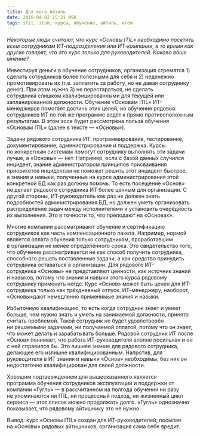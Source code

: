 ```yaml
---
title: Для кого Айтиль 
date: 2018-04-02 15:21 MSK
tags: itil, itsm, курсы, обучение, айтиль, итсм
---
```



*Некоторые люди считают, что курс «Основы ITIL» необходимо посетить всем сотрудникам ИТ-подразделения или ИТ-компании, в то время как другие говорят, что это курс только для руководителей. Каково ваше мнение?*

Инвестируя деньги в обучение сотрудников, организация стремятся 1) сделать сотрудников более полезными для себя и 2) неденежно промотивировать их (т.е. заплатить за работу, но не давая сотруднику денег). При этом нужно 3) не перестараться, не сделать сотрудника слишком квалифицированными для текущей или запланированной должности. Обучение «Основам ITIL» ИТ-менеджеров помогает достичь этих целей, но обучение рядовых сотрудников ИТ по той же программе ведёт к прямо противоположным результатам. В этом эссе будет рассмотрена польза обучения «Основам ITIL» (далее в тексте — «Основы»).        

Задачи рядового сотрудника ИТ: программирование, тестирование, документирование, администрирование и поддержка. Курсы по конкретным системам помогут сотруднику выполнять эти задачи лучше, а «Основы» — нет. Например, если с базой данных случился инцидент, знание администратором принципов присваивания приоритетов инцидентам не поможет решить этот инцидент быстрее, а знания и навыки, полученные на курсе администрирования этой конкретной БД как раз должны помочь. То есть посещение «Основ» не делает рядового сотрудника ИТ более ценным для организации. С другой стороны, ИТ-руководитель как раз не должен знать подробностей администрирования БД, но должен уметь организовать распределение задач между исполнителями и установить очерёдность их выполнения. Это в точности то, что преподают на «Основах».   

Многие компании рассматривают обучение и сертификацию сотрудников как часть компенсационного пакета. Например, нормой является оплата обучения только сотрудникам, проработавшим в организации не менее определённого срока. Это свидетельство того, что обучение рассматривается не как способ получить сотрудника, способного решать поставленные задачи, а как средство принудить сотрудника оставаться в организации. Для рядового ИТ-сотрудника «Основы» не представляют ценности, как источник знаний и навыков, потому что знания и навыки этого курса рядовому сотруднику применить негде. Курс «Основ» может быть ценен для ИТ-сотрудника только как трёхдневный отпуск. ИТ-менеджеру, наоборот, «Основы»дают немедленно применимые знания и навыки.

Избыточную квалификацию, то есть когда сотрудник знает и умеет больше, чем нужно знать и уметь на занимаемой должности, принято считать проблемой. Такой сотрудник не будет удовлетворён ни решаемыми задачами, ни получаемой оплатой, потому что он знает, что может делать и зарабатывать больше. Рядовой сотрудник ИТ после «Основ» понимает, что работа ИТ-руководителя вполне посильная и он с ней справился бы. Это лишнее знание для рядового сотрудника, делающее его излишне квалифицированным. Напротив, для руководителя в ИТ знания и навыки «Основ» необходимы, без них он недостаточно квалифицирован для своей должности.  

Хорошим подтверждением для вышесказанного является программа обучения сотрудников эксплуатации и поддержки от компании «Гугль» — в рассчитанном на полгода обучении ни разу не упоминаются ни ITIL, ни процессный подход, ни жизненный цикл сервиса — этот список можно продолжать долго. «Гугль» однозначно показывает, что рядовому айтишнику это не нужно.

Вывод: курс «Основы ITIL» создан для ИТ-руководителей; посылая на «Основы» рядовых айтишников, организация сама себе вредит.

